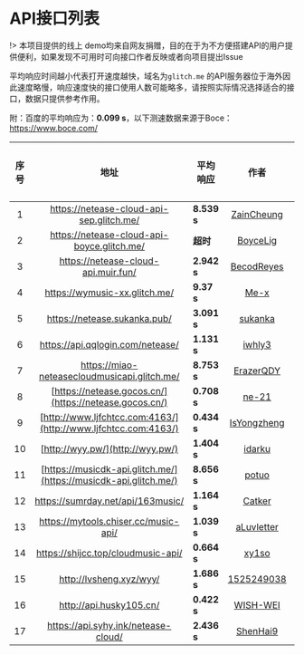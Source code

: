 # API接口列表

!> 本项目提供的线上 demo均来自网友捐赠，目的在于为不方便搭建API的用户提供便利，如果发现不可用时可向接口作者反映或者向项目提出Issue

平均响应时间越小代表打开速度越快，域名为`glitch.me` 的API服务器位于海外因此速度略慢，响应速度快的接口使用人数可能略多，请按照实际情况选择适合的接口，数据只提供参考作用。

附：百度的平均响应为：**0.099 s**，以下测速数据来源于Boce：https://www.boce.com/



| 序号 |                             地址                             | 平均响应    |                     作者                      |  收录时间  | 是否可用 |
| :--: | :----------------------------------------------------------: | ----------- | :-------------------------------------------: | :--------: | :------: |
|  1   |           https://netease-cloud-api-sep.glitch.me/           | **8.539 s** |  [ZainCheung](https://github.com/ZainCheung)  |  2020.9.7  |    ×     |
|  2   |          https://netease-cloud-api-boyce.glitch.me/          | **超时**    |    [BoyceLig](https://github.com/BoyceLig)    |  2020.9.7  |    √     |
|  3   |             https://netease-cloud-api.muir.fun/              | **2.942 s** |  [BecodReyes](https://github.com/BecodReyes)  |  2020.9.7  |    √     |
|  4   |                https://wymusic-xx.glitch.me/                 | **9.37 s**  |        [Me-x](https://github.com/Me-x)        |  2020.9.7  |    √     |
|  5   |                 https://netease.sukanka.pub/                 | **3.091 s** |     [sukanka](https://github.com/sukanka)     | 2020.9.12  |    √     |
|  6   |               https://api.qqlogin.com/netease/               | **1.131 s** |      [iwhly3](https://github.com/iwhly3)      | 2020.9.12  |    √     |
|  7   |         https://miao-neteasecloudmusicapi.glitch.me/         | **8.753 s** |   [ErazerQDY](https://github.com/ErazerQDY)   | 2020.9.12  |    √     |
|  8   |    [https://netease.gocos.cn/](https://netease.gocos.cn/)    | **0.708 s** |       [ne-21](https://github.com/ne-21)       | 2020.9.29  |    √     |
|  9   | [http://www.ljfchtcc.com:4163/](http://www.ljfchtcc.com:4163/) | **0.434 s** | [IsYongzheng](https://github.com/IsYongzheng) | 2020.9.29  |    √     |
|  10  |               [http://wyy.pw/](http://wyy.pw/)               | **1.404 s** |      [idarku](https://github.com/idarku)      | 2020.9.29  |    √     |
|  11  | [https://musicdk-api.glitch.me/](https://musicdk-api.glitch.me/) | **8.656 s** |       [potuo](https://github.com/potuo)       | 2020.9.29  |    √     |
|  12  |              https://sumrday.net/api/163music/               | **1.164 s** |      [Catker](https://github.com/Catker)      | 2020.10.25 |    √     |
|  13  |             https://mytools.chiser.cc/music-api/             | **1.039 s** |  [aLuvletter](https://github.com/aLuvletter)  | 2020.10.25 |    √     |
|  14  |              https://shijcc.top/cloudmusic-api/              | **0.664 s** |       [xy1so](https://github.com/xy1so)       | 2020.10.25 |    √     |
|  15  |                   http://lvsheng.xyz/wyy/                    | **1.686 s** |  [1525249038](https://github.com/1525249038)  | 2020.11.1  |    √     |
|  16  |                   http://api.husky105.cn/                    | **0.422 s** |    [WISH-WEI](https://github.com/WISH-WEI)    | 2020.11.1  |    √     |
|  17  |             https://api.syhy.ink/netease-cloud/              | **2.436 s** |    [ShenHai9](https://github.com/ShenHai9)    | 2020.11.1  |    √     |


